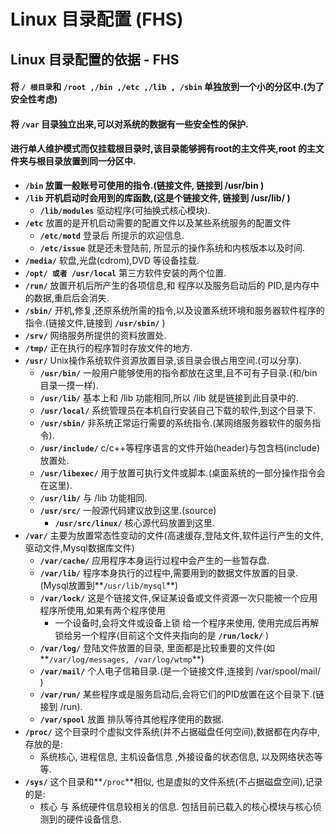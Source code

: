 # Linux 目录配置 \(FHS\)

## Linux 目录配置的依据 - FHS

#### 将 `/ 根目录`和 `/root ,/bin ,/etc ,/lib , /sbin` 单独放到一个小的分区中.\(为了安全性考虑\) 

#### 将 `/var` 目录独立出来,可以对系统的数据有一些安全性的保护.

#### 进行单人维护模式而仅挂载根目录时,该目录能够拥有root的主文件夹,root 的主文件夹与根目录放置到同一分区中.

* **`/bin` 放置一般账号可使用的指令.\(链接文件, 链接到 /usr/bin \)**
* **`/lib` 开机启动时会用到的库函数,\(这是个链接文件, 链接到 /usr/lib/ \)**
  * **`/lib/modules`** 驱动程序\(可抽换式核心模块\).
* **`/etc`**  放置的是开机启动需要的配置文件以及某些系统服务的配置文件
  * **`/etc/motd`**  登录后 所提示的欢迎信息.
  * **`/etc/issue`**  就是还未登陆前, 所显示的操作系统和内核版本以及时间.
* **`/media/`** 软盘,光盘\(cdrom\),DVD 等设备挂载.
* **`/opt/ 或者 /usr/local`** 第三方软件安装的两个位置.
* **`/run/`** 放置开机后所产生的各项信息,和 程序以及服务启动后的 PID,是内存中的数据,重启后会消失.
* **`/sbin/`** 开机,修复,还原系统所需的指令,以及设置系统环境和服务器软件程序的指令.\(链接文件,链接到 **`/usr/sbin/`** \)
* **`/srv/`** 网络服务所提供的资料放置处.
* **`/tmp/`** 正在执行的程序暂时存放文件的地方.
* **`/usr/`** Unix操作系统软件资源放置目录,该目录会很占用空间.\(可以分享\).
  * **`/usr/bin/`** 一般用户能够使用的指令都放在这里,且不可有子目录.\(和/bin目录一摸一样\).
  * **`/usr/lib/`** 基本上和 /lib 功能相同,所以 /lib 就是链接到此目录中的.
  * **`/usr/local/`** 系统管理员在本机自行安装自己下载的软件,到这个目录下.
  * **`/usr/sbin/`** 非系统正常运行需要的系统指令.\(某网络服务器软件的服务指令\).
  * **`/usr/include/`** c/c++等程序语言的文件开始\(header\)与包含档\(include\)放置处.
  * **`/usr/libexec/`** 用于放置可执行文件或脚本.\(桌面系统的一部分操作指令会在这里\).
  * **`/usr/lib/`** 与 /lib 功能相同.
  * **`/usr/src/`** 一般源代码建议放到这里.\(source\)
    * **`/usr/src/linux/`** 核心源代码放置到这里.
* **`/var/`** 主要为放置常态性变动的文件\(高速缓存,登陆文件,软件运行产生的文件,驱动文件,Mysql数据库文件\)
  * **`/var/cache/`** 应用程序本身运行过程中会产生的一些暂存盘.
  * **`/var/lib/`** 程序本身执行的过程中,需要用到的数据文件放置的目录.\(Mysql放置到**`/usr/lib/mysql`**\)
  * **`/var/lock/`** 这是个链接文件,保证某设备或文件资源一次只能被一个应用程序所使用,如果有两个程序使用
    * 一个设备时,会将文件或设备上锁 给一个程序来使用, 使用完成后再解锁给另一个程序\(目前这个文件夹指向的是 **`/run/lock/`** \)
  * **`/var/log/`** 登陆文件放置的目录, 里面都是比较重要的文件\(如**`/var/log/messages, /var/log/wtmp`**\)
  * **`/var/mail/`** 个人电子信箱目录.\(是一个链接文件,连接到 /var/spool/mail/ \)
  * **`/var/run/`** 某些程序或是服务启动后,会将它们的PID放置在这个目录下.\(链接到 /run\).
  * **`/var/spool`** 放置 排队等待其他程序使用的数据.
* **`/proc/`** 这个目录时个虚拟文件系统\(并不占据磁盘任何空间\),数据都在内存中, 存放的是:
  * 系统核心, 进程信息, 主机设备信息 ,外接设备的状态信息, 以及网络状态等等.
* **`/sys/`** 这个目录和**`/proc`**相似, 也是虚拟的文件系统\(不占据磁盘空间\),记录的是:
  * 核心 与 系统硬件信息较相关的信息. 包括目前已载入的核心模块与核心侦测到的硬件设备信息.
